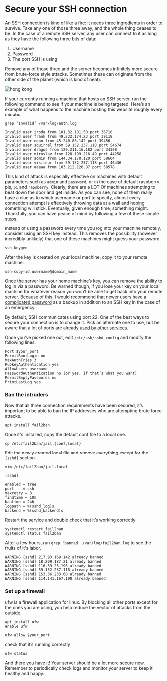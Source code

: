 # Secure your SSH connection

An SSH connection is kind of like a fire: it needs three ingredients in order to survive.
Take any one of those three away, and the whole thing ceases to be.
In the case of a remote SSH server, any user can connect to it as long as they have the following three bits of data:

1. Username
2. Password
3. The port SSH is using

Remove any of those three and the server becomes infinitely more secure from brute-force style attacks.
Sometimes these can originate from the other side of the planet (which is kind of neat).

![hong kong](/images/hongkong.png)

If your currently running a machine that hosts an SSH server, run the following command to see if your machine is being targeted.
Here’s an example of what happens to the machine hosting this website roughly every minute.

	grep ‘Invalid’ /var/log/auth.log

	Invalid user iroda from 101.32.181.50 port 36710
	Invalid user frank from 49.232.174.23 port 39118
	Invalid user egon from 45.240.88.142 port 39456
	Invalid user squirrel from 59.152.237.118 port 54674
	Invalid user dragos from 129.211.16.182 port 34308
	Invalid user miroslav from 128.199.216.49 port 44258
	Invalid user admin from 144.34.170.120 port 58604
	Invalid user visiteur from 59.152.237.118 port 46436
	Invalid user aaaaa from 103.212.120.87 port 58578

This kind of attack is especially effective on machines with default parameters such as `admin` and `password`, or in the case of default raspberry pis, `pi` and `rapsberry`.
Clearly, there are a LOT Of machines attempting to beat down the door and get inside.
As you can see, none of them really have a clue as to which username or port to specify, almost every connection attempt is effectively throwing data at a wall and hoping something will stick.
Eventually, given enough time, something might.
Thankfully, you can have peace of mind by following a few of these simple steps.

Instead of using a password every time you log into your machine remotely, consider using an SSH key instead.
This removes the possibility (however incredibly unlikely) that one of these machines might guess your password.

    ssh-keygen

After the key is created on your local machine, copy it to your remote machine.

    ssh-copy-id username@domain_name

Once the server has your home machine’s key, you can remove the ability to log in via a password.
Be warned though, if you lose your key on your local machine for whatever reason you won’t be able to get back into your remote server.
Because of this, I would recommend that newer users have a [complicated password](http://password-checker.online-domain-tools.com/) as a backup in addition to an SSH key in the case of an emergency.

By default, SSH communicates using port 22.
One of the best ways to secure your connection is to change it.
Pick an alternate one to use, but be aware that a lot of ports are already [used by other services](https://en.wikipedia.org/wiki/List_of_TCP_and_UDP_port_numbers#Well-known_ports).

Once you’ve picked one out, edit `/etc/ssh/sshd_config` and modify the following lines:

	Port $your_port
	PermitRootLogin no
    MaxAuthTries 3
    PubkeyAuthentication yes
    AllowUsers username
    PasswordAuthentication no (or yes, if that’s what you want)
    PermitEmptyPasswords no
    PrintLastLog yes

### Ban the intruders

Now that all three connection requirements have been secured, it’s important to be able to ban the IP addresses who are attempting brute force attacks.

	apt install fail2ban

Once it's installed, copy the default conf file to a local one.

    cp /etc/fail2ban/jail.{conf,local}

Edit the newly created local file and remove everything except for the `[sshd]` section.

	vim /etc/fail2ban/jail.local
	
	[sshd]
	
	enabled = true
	port    = ssh
	maxretry = 3
	findtime = 10m
	bantime = 24h
	logpath = %(sshd_log)s
	backend = %(sshd_backend)s

Restart the service and double check that it’s working correctly

	systemctl restart fail2ban
	systemctl status fail2ban

After a few hours, run `grep 'banned' /var/log/fail2ban.log` to see the fruits of it's labor.

    WARNING [sshd] 217.93.169.142 already banned
    WARNING [sshd] 18.209.187.21 already banned
    WARNING [sshd] 116.59.25.196 already banned
    WARNING [sshd] 59.152.237.118 already banned
    WARNING [sshd] 153.36.233.60 already banned
    WARNING [sshd] 114.141.167.190 already banned

### Set up a firewall

ufw is a firewall application for linux.
By blocking all other ports except for the ones you are using, you help reduce the vector of attacks from the outside.

	apt install ufw
	enable ufw
    
	ufw allow $your_port

check that it’s running correctly

	ufw status

And there you have it!
Your server should be a lot more secure now.
Remember to periodically check logs and monitor your server to keep it healthy and happy.